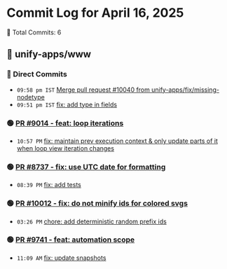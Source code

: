 # Commit Log for April 16, 2025

📝 Total Commits: 6

## 📁 unify-apps/www

### 🔨 Direct Commits

- `09:58 pm IST` [Merge pull request #10040 from unify-apps/fix/missing-nodetype](https://github.com/unify-apps/www/commit/a19827ecb1fbaad574a4170d77d8cad98ebcc047)
- `09:51 pm IST` [fix: add type in fields](https://github.com/unify-apps/www/commit/730506afe81c7f1a01f255762ac25c4f0bde0fda)

### 🟢 [PR #9014 - feat: loop iterations](https://github.com/unify-apps/www/pull/9014)

- `10:57 PM` [fix: maintain prev execution context & only update parts of it when loop view iteration changes](https://github.com/unify-apps/www/commit/0ac412340a89e389a71758bbaf64780439df765a)

### 🟢 [PR #8737 - fix: use UTC date for formatting](https://github.com/unify-apps/www/pull/8737)

- `08:39 PM` [fix: add tests](https://github.com/unify-apps/www/commit/cc94281b0b11331cb37ede7de63cb661248532b6)

### 🟢 [PR #10012 - fix: do not minify ids for colored svgs](https://github.com/unify-apps/www/pull/10012)

- `03:26 PM` [chore: add deterministic random prefix ids](https://github.com/unify-apps/www/commit/7590342a6707d3fff6188da71bb2a07bb66dd4f7)

### 🟢 [PR #9741 - feat: automation scope](https://github.com/unify-apps/www/pull/9741)

- `11:09 AM` [fix: update snapshots](https://github.com/unify-apps/www/commit/7a50aeca837c1984788288986c3d163b3f7ca6f7)


